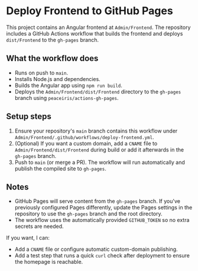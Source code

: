 # Deploy Frontend to GitHub Pages

This project contains an Angular frontend at `Admin/Frontend`. The repository includes a GitHub Actions workflow that builds the frontend and deploys `dist/Frontend` to the `gh-pages` branch.

## What the workflow does
- Runs on push to `main`.
- Installs Node.js and dependencies.
- Builds the Angular app using `npm run build`.
- Deploys the `Admin/Frontend/dist/Frontend` directory to the `gh-pages` branch using `peaceiris/actions-gh-pages`.

## Setup steps
1. Ensure your repository's `main` branch contains this workflow under `Admin/Frontend/.github/workflows/deploy-frontend.yml`.
2. (Optional) If you want a custom domain, add a `CNAME` file to `Admin/Frontend/dist/Frontend` during build or add it afterwards in the `gh-pages` branch.
3. Push to `main` (or merge a PR). The workflow will run automatically and publish the compiled site to `gh-pages`.

## Notes
- GitHub Pages will serve content from the `gh-pages` branch. If you've previously configured Pages differently, update the Pages settings in the repository to use the `gh-pages` branch and the root directory.
- The workflow uses the automatically provided `GITHUB_TOKEN` so no extra secrets are needed.

If you want, I can:
- Add a `CNAME` file or configure automatic custom-domain publishing.
- Add a test step that runs a quick `curl` check after deployment to ensure the homepage is reachable.
